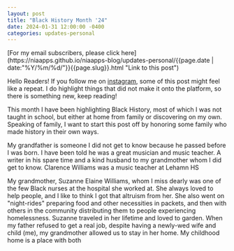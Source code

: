 ```yaml
---
layout: post
title: "Black History Month '24"
date: 2024-01-31 12:00:00 -0400
categories: updates-personal
---
```

<div class="feed" markdown="1">
 [For my email subscribers, please click here](https://niaapps.github.io/niaapps-blog/updates-personal/{{page.date | date:"%Y/%m/%d/"}}{{page.slug}}.html "Link to this post")
</div>

Hello Readers!
If you follow me on <a href="https://www.instagram.com/nia.apps/" target="_blank" title="NiaApps on Instagram">instagram,</a> some of this post might feel like a repeat. I do highlight things that did not make it onto the platform, so there is something new, keep reading!

This month I have been highlighting Black History, most of which I was not taught in school, but either at home from family or discovering on my own. Speaking of family, I want to start this post off by honoring some family who made history in their own ways.

My grandfather is someone I did not get to know because he passed before I was born. I have been told he was a great musician and music teacher. A writer in his spare time and a kind husband to my grandmother whom I did get to know. Clarence Williams was a music teacher at Lehamn HS 

My grandmother, Suzanne Elaine Williams, whom I miss dearly was one of the few Black nurses at the hospital she worked at. She always loved to help people, and I like to think I got that altruism from her. She also went on "night-rides" preparing food and other necessities in packets, and then with others in the community distributing them to people experiencing homelessness. Suzanne traveled in her lifetime and loved to garden. When my father refused to get a real job, despite having a newly-wed wife and child (me), my grandmother allowed us to stay in her home. My childhood home is a place with both 